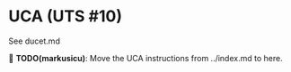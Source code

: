 # UCA (UTS #10)

See ducet.md

:construction: **TODO(markusicu)**: Move the UCA instructions from ../index.md to here.
